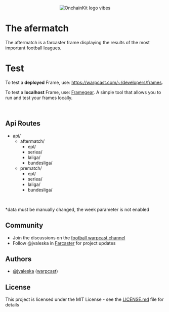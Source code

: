 <p align="center">
  <picture>
    <source media="(prefers-color-scheme: dark)" srcset="https://github.com/jvaleskadevs/aftermatch/blob/main/public/aftermatch.png">
    <img alt="OnchainKit logo vibes" src="https://github.com/jvaleskadevs/aftermatch/blob/main/public/aftermatch.png" width="auto">
  </picture>
</p>

# The afermatch

The aftermatch is a farcaster frame displaying the results of the most important football leagues.


# Test

To test a **deployed** Frame, use: https://warpcast.com/~/developers/frames.

To test a **localhost** Frame, use: [Framegear](https://onchainkit.xyz/frame/framegear).
A simple tool that allows you to run and test your frames locally.


<br />

## Api Routes

- api/
  - aftermatch/
    - epl/
    - seriea/
    - laliga/
    - bundesliga/
  - prematch/
    - epl/
    - seriea/
    - laliga/
    - bundesliga/

<br />

*data must be manually changed, the week parameter is not enabled

## Community

- Join the discussions on the [football warpcast channel](https://warpcast.com/~/channel/football)
- Follow @jvaleska in [Farcaster](https://warpcast.com/jvaleska.eth) for project updates

## Authors

- [@jvaleska](https://github.com/jvaleskadevs.png) ([warpcast](https://warpcast.com/jvaleska.eth))

## License

This project is licensed under the MIT License - see the [LICENSE.md](LICENSE.md) file for details
